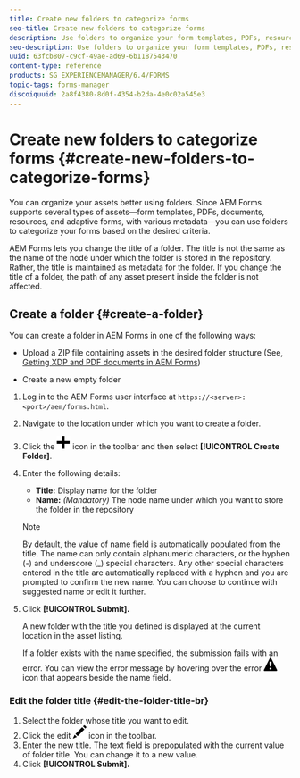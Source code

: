 ```yaml
---
title: Create new folders to categorize forms
seo-title: Create new folders to categorize forms
description: Use folders to organize your form templates, PDFs, resources, and adaptive forms.
seo-description: Use folders to organize your form templates, PDFs, resources, and adaptive forms.
uuid: 63fcb807-c9cf-49ae-ad69-6b1187543470
content-type: reference
products: SG_EXPERIENCEMANAGER/6.4/FORMS
topic-tags: forms-manager
discoiquuid: 2a8f4380-8d0f-4354-b2da-4e0c02a545e3
---
```


# Create new folders to categorize forms {#create-new-folders-to-categorize-forms}

You can organize your assets better using folders. Since AEM Forms supports several types of assets—form templates, PDFs, documents, resources, and adaptive forms, with various metadata—you can use folders to categorize your forms based on the desired criteria.

AEM Forms lets you change the title of a folder. The title is not the same as the name of the node under which the folder is stored in the repository. Rather, the title is maintained as metadata for the folder. If you change the title of a folder, the path of any asset present inside the folder is not affected.

## Create a folder {#create-a-folder}

You can create a folder in AEM Forms in one of the following ways:

* Upload a ZIP file containing assets in the desired folder structure (See, [Getting XDP and PDF documents in AEM Forms](/help/forms/using/get-xdp-pdf-documents-aem.md))  

* Create a new empty folder

1. Log in to the AEM Forms user interface at `https://<server>:<port>/aem/forms.html`. 
1. Navigate to the location under which you want to create a folder.  
1. Click the ![](assets/aem6forms_add.png) icon in the toolbar and then select **[!UICONTROL Create Folder]**.  

1. Enter the following details:

    * **Title:** Display name for the folder 
    * **Name:** *(Mandatory)* The node name under which you want to store the folder in the repository

   >[!NOTE]
   >
   >By default, the value of name field is automatically populated from the title. The name can only contain alphanumeric characters, or the hyphen (-) and underscore (_) special characters. Any other special characters entered in the title are automatically replaced with a hyphen and you are prompted to confirm the new name. You can choose to continue with suggested name or edit it further.

1. Click **[!UICONTROL Submit].**

   A new folder with the title you defined is displayed at the current location in the asset listing.

   If a folder exists with the name specified, the submission fails with an error. You can view the error message by hovering over the error ![](assets/aem6forms_error_alert.png) icon that appears beside the name field.

### Edit the folder title {#edit-the-folder-title-br}

1. Select the folder whose title you want to edit.
1. Click the edit ![](assets/aem6forms_edit.png) icon in the toolbar.  
1. Enter the new title. The text field is prepopulated with the current value of folder title. You can change it to a new value. 
1. Click **[!UICONTROL Submit].**

